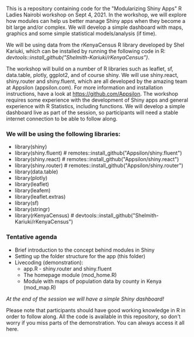 This is a repository containing code for the "Modularizing Shiny Apps" R Ladies Nairobi workshop on Sept 4, 2021. In the workshop, we will explore how modules can help us better manage Shiny apps when they become a bit large and/or complex. We will develop a simple dashboard with maps, graphics and some simple statistical models/analysis (if time). 

We will be using data from the rKenyaCensus R library developed by Shel Kariuki, which can be installed by running the following code in R: _devtools::install_github("Shelmith-Kariuki/rKenyaCensus”)_.  

The workshop will build on a number of R libraries such as leaflet, sf, data.table, plotly, ggplot2, and of course shiny. We will use shiny.react, shiny.router and shiny.fluent, which are all developed by the amazing team at Appsilon (appsilon.com). For more information and installation instructions, have a look at https://github.com/Appsilon. The workshop requires some experience with the development of Shiny apps and general experience with R Statistics, including functions. We will develop a simple dashboard live as part of the session, so participants will need a stable internet connection to be able to follow along.

### We will be using the following libraries:

- library(shiny)
- library(shiny.fluent) # remotes::install_github("Appsilon/shiny.fluent")
- library(shiny.react)  # remotes::install_github("Appsilon/shiny.react")
- library(shiny.router) # remotes::install_github("Appsilon/shiny.router")
- library(data.table)
- library(plotly)
- library(leaflet)
- library(leafem)
- library(leaflet.extras)
- library(sf)
- library(stringr)
- library(rKenyaCensus) # devtools::install_github("Shelmith-Kariuki/rKenyaCensus")

### Tentative agenda

- Brief introduction to the concept behind modules in Shiny
- Setting up the folder structure for the app (this folder)
- Livecoding (demonstration):
  - app.R - shiny.router and shiny.fluent
  - The homepage module (mod_home.R)
  - Module with maps of population data by county in Kenya (mod_map.R)

_At the end of the session we will have a simple Shiny dashboard!_

Please note that participants should have good working knowledge in R in order to follow along. All the code is available in this repository, so don't worry if you miss parts of the demonstration. You can always access it all here.